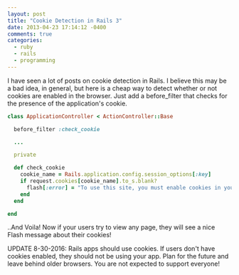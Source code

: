 ```yaml
---
layout: post
title: "Cookie Detection in Rails 3"
date: 2013-04-23 17:14:12 -0400
comments: true
categories:
  - ruby
  - rails
  - programming
---
```

I have seen a lot of posts on cookie detection in Rails. I believe this may be a bad idea, in general, but here is a cheap way to detect whether or not cookies are enabled in the browser. Just add a before_filter that checks for the presence of the application's cookie.


```ruby
class ApplicationController < ActionController::Base

  before_filter :check_cookie

  ...

  private

  def check_cookie
    cookie_name = Rails.application.config.session_options[:key]
    if request.cookies[cookie_name].to_s.blank?
      flash[:error] = "To use this site, you must enable cookies in your browser's settings."
    end
  end

end
```
..And Voila! Now if your users try to view any page, they will see a nice Flash message about their cookies!

UPDATE 8-30-2016: Rails apps should use cookies. If users don't have cookies enabled, they should not be using your app. Plan for the future and leave behind older browsers. You are not expected to support everyone!
